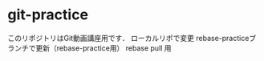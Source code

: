 # git-practice
このリポジトリはGit動画講座用です．
ローカルリポで変更
rebase-practiceブランチで更新（rebase-practice用）
rebase pull 用
